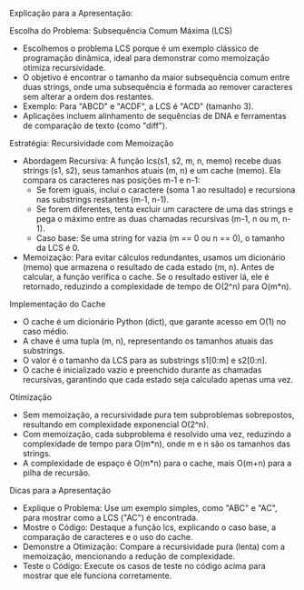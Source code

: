 Explicação para a Apresentação:

Escolha do Problema: Subsequência Comum Máxima (LCS)
 - Escolhemos o problema LCS porque é um exemplo clássico de programação dinâmica, ideal para demonstrar como memoização otimiza recursividade.
 - O objetivo é encontrar o tamanho da maior subsequência comum entre duas strings, onde uma subsequência é formada ao remover caracteres sem alterar a ordem dos restantes.
 - Exemplo: Para "ABCD" e "ACDF", a LCS é "ACD" (tamanho 3).
 - Aplicações incluem alinhamento de sequências de DNA e ferramentas de comparação de texto (como "diff").

Estratégia: Recursividade com Memoização
 - Abordagem Recursiva: A função lcs(s1, s2, m, n, memo) recebe duas strings (s1, s2), seus tamanhos atuais (m, n) e um cache (memo). Ela compara os caracteres nas posições m-1 e n-1:
     - Se forem iguais, inclui o caractere (soma 1 ao resultado) e recursiona nas substrings restantes (m-1, n-1).
     - Se forem diferentes, tenta excluir um caractere de uma das strings e pega o máximo entre as duas chamadas recursivas (m-1, n ou m, n-1).
     - Caso base: Se uma string for vazia (m == 0 ou n == 0), o tamanho da LCS é 0.
 - Memoização: Para evitar cálculos redundantes, usamos um dicionário (memo) que armazena o resultado de cada estado (m, n). Antes de calcular, a função verifica o cache. Se o resultado estiver lá, ele é retornado, reduzindo a complexidade de tempo de O(2^n) para O(m*n).

Implementação do Cache
 - O cache é um dicionário Python (dict), que garante acesso em O(1) no caso médio.
 - A chave é uma tupla (m, n), representando os tamanhos atuais das substrings.
 - O valor é o tamanho da LCS para as substrings s1[0:m] e s2[0:n].
 - O cache é inicializado vazio e preenchido durante as chamadas recursivas, garantindo que cada estado seja calculado apenas uma vez.

Otimização
 - Sem memoização, a recursividade pura tem subproblemas sobrepostos, resultando em complexidade exponencial O(2^n).
 - Com memoização, cada subproblema é resolvido uma vez, reduzindo a complexidade de tempo para O(m*n), onde m e n são os tamanhos das strings.
 - A complexidade de espaço é O(m*n) para o cache, mais O(m+n) para a pilha de recursão.

Dicas para a Apresentação
 - Explique o Problema: Use um exemplo simples, como "ABC" e "AC", para mostrar como a LCS ("AC") é encontrada.
 - Mostre o Código: Destaque a função lcs, explicando o caso base, a comparação de caracteres e o uso do cache.
 - Demonstre a Otimização: Compare a recursividade pura (lenta) com a memoização, mencionando a redução de complexidade.
 - Teste o Código: Execute os casos de teste no código acima para mostrar que ele funciona corretamente.
